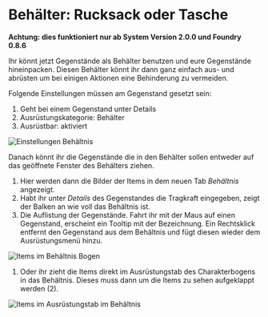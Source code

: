 # Behälter: Rucksack oder Tasche
**Achtung: dies funktioniert nur ab System Version 2.0.0 und Foundry 0.8.6**

Ihr könnt jetzt Gegenstände als Behälter benutzen und eure Gegenstände hineinpacken. Diesen Behälter könnt ihr dann ganz einfach aus- und abrüsten um bei einigen Aktionen eine Behinderung zu vermeiden.  
  
Folgende Einstellungen müssen am Gegenstand gesetzt sein:
1. Geht bei einem Gegenstand unter Details
2. Ausrüstungskategorie: Behälter
3. Ausrüstbar: aktiviert
  
  ![Einstellungen Behältnis](https://user-images.githubusercontent.com/80099175/140276512-c82f2d1c-fe3b-4b2f-8d6f-d6586007ad17.png)
  
Danach könnt ihr die Gegenstände die in den Behälter sollen entweder auf das geöffnete Fenster des Behälters ziehen.
1. Hier werden dann die Bilder der Items in dem neuen Tab *Behältnis* angezeigt.
2. Habt ihr unter *Details* des Gegenstandes die Tragkraft eingegeben, zeigt der Balken an wie voll das Behältnis ist.
3. Die Auflistung der Gegenstände. Fahrt ihr mit der Maus auf einen Gegenstand, erscheint ein Tooltip mit der Bezeichnung. Ein Rechtsklick entfernt den Gegenstand aus dem Behältnis und fügt diesen wieder dem Ausrüstungsmenü hinzu.
  
  ![Items im Behältnis Bogen](https://user-images.githubusercontent.com/80099175/140276781-24ce08cf-fe8f-4fb1-873b-753eb6accdf6.png)
  
1. Oder ihr zieht die Items direkt im Ausrüstungstab des Charakterbogens in das Behältnis. Dieses muss dann um die Items zu sehen aufgeklappt werden (2).
  
  ![Items im Ausrüstungstab im Behältnis](https://user-images.githubusercontent.com/80099175/140277280-5d7ee42d-b18a-4387-a9d8-4d73e1de97a3.png)
